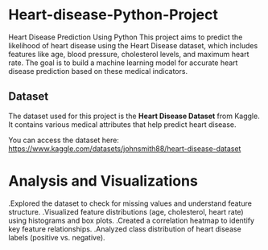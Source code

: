 # Heart-disease-Python-Project
Heart Disease Prediction Using Python  This project aims to predict the likelihood of heart disease using the Heart Disease dataset, which includes features like age, blood pressure, cholesterol levels, and maximum heart rate. The goal is to build a machine learning model for accurate heart disease prediction based on these medical indicators.
## Dataset

The dataset used for this project is the **Heart Disease Dataset** from Kaggle. It contains various medical attributes that help predict heart disease.

You can access the dataset here: https://www.kaggle.com/datasets/johnsmith88/heart-disease-dataset

# Analysis and Visualizations

.Explored the dataset to check for missing values and understand feature structure. 
.Visualized feature distributions (age, cholesterol, heart rate) using histograms and box plots.
.Created a correlation heatmap to identify key feature relationships.
.Analyzed class distribution of heart disease labels (positive vs. negative).
